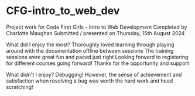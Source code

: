 # CFG-intro_to_web_dev
Project work for Code First Girls - Intro to Web Development
Completed by Charlotte Maughan
Submitted / presented on Thursday, 15th August 2024

What did I enjoy the most?
Thoroughly loved learning through playing around with the documentation offline between sessions
The training sessions were great fun and paced just right
Looking forward to registering for different courses going forward!
Thanks for the opportunity and support


What didn't I enjoy?
Debugging! However, the sense of achievement and satisfaction when resolving a bug was worth the hard work and head scratching!
